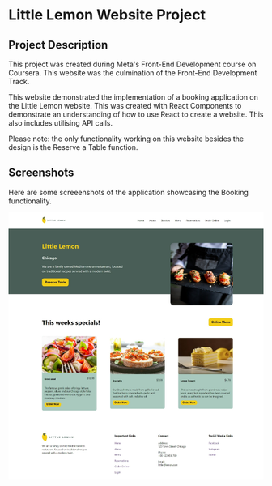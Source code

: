 # Little Lemon Website Project

## Project Description
This project was created during Meta's Front-End Development course on Coursera. This website was the culmination of the Front-End Development Track.

This website demonstrated the implementation of a booking application on the Little Lemon website. This was created with React Components to demonstrate an understanding of how to use React to create a website. This also includes utilising API calls.

Please note: the only functionality working on this website besides the design is the Reserve a Table function.

## Screenshots
Here are some screeenshots of the application showcasing the Booking functionality.

![little lemon website table booking](/src/images/github-cover.png)


